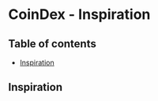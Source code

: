 # CoinDex - Inspiration

**Table of contents**
-----------------------
- [ Inspiration ](#Inspiration)

## Inspiration


